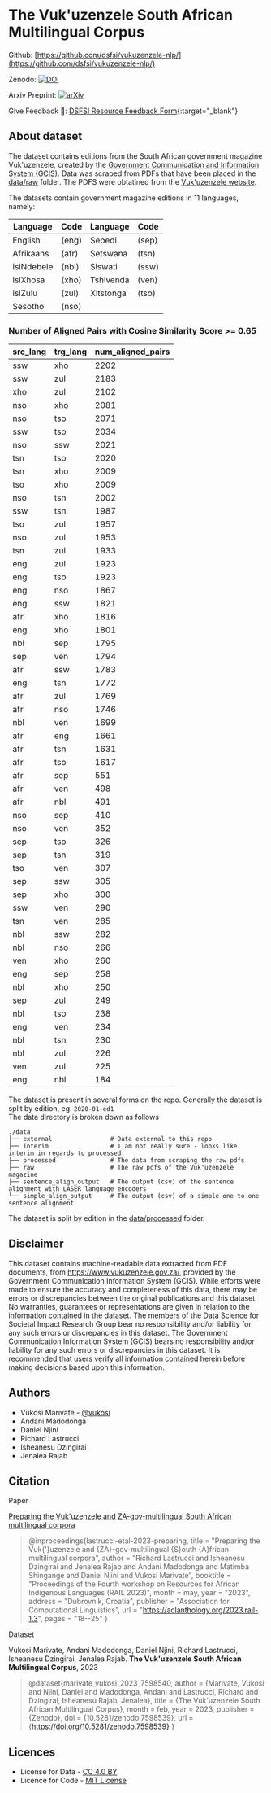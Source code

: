 # The Vuk'uzenzele South African Multilingual Corpus

Github: [https://github.com/dsfsi/vukuzenzele-nlp/](https://github.com/dsfsi/vukuzenzele-nlp/)

Zenodo: [![DOI](https://zenodo.org/badge/DOI/10.5281/zenodo.7598539.svg)](https://doi.org/10.5281/zenodo.7598539)

Arxiv Preprint: [![arXiv](https://img.shields.io/badge/arXiv-2303.03750-b31b1b.svg)](https://arxiv.org/abs/2303.03750)

Give Feedback 📑: [DSFSI Resource Feedback Form](https://docs.google.com/forms/d/e/1FAIpQLSf7S36dyAUPx2egmXbFpnTBuzoRulhL5Elu-N1eoMhaO7v10w/formResponse){:target="_blank"}

## About dataset
The dataset contains editions from the South African government magazine Vuk'uzenzele, created by the [Government Communication and Information System (GCIS)](https://www.gcis.gov.za/). Data was scraped from PDFs that have been placed in the [data/raw](data/raw/) folder.
The PDFS were obtatined from the [Vuk'uzenzele website](https://www.vukuzenzele.gov.za/).

The datasets contain government magazine editions in 11 languages, namely:

|  Language  | Code |  Language  | Code |
|------------|-------|------------|-------|
| English    | (eng) | Sepedi     | (sep) |
| Afrikaans  | (afr) | Setswana   | (tsn) |
| isiNdebele | (nbl) | Siswati    | (ssw) |
| isiXhosa   | (xho) | Tshivenda  | (ven) |
| isiZulu    | (zul) | Xitstonga  | (tso) |
| Sesotho    | (nso) |

### Number of Aligned Pairs with Cosine Similarity Score >= 0.65
|src_lang| 	trg_lang| 	num_aligned_pairs| 
|--------|---------|-----------|
|ssw|      	xho|      	2202|
|ssw|      	zul|      	2183|
|xho|      	zul|      	2102|
|nso|      	xho|      	2081|
|nso|      	tso|      	2071|
|ssw|      	tso|      	2034|
|nso|      	ssw|      	2021|
|tsn|      	tso|      	2020|
|tsn|      	xho|      	2009|
|tso|      	xho|      	2009|
|nso|      	tsn|      	2002|
|ssw|      	tsn|      	1987|
|tso|      	zul|      	1957|
|nso|      	zul|      	1953|
|tsn|      	zul|      	1933|
|eng|      	zul|      	1923|
|eng|      	tso|      	1923|
|eng|      	nso|      	1867|
|eng|      	ssw|      	1821|
|afr|      	xho|      	1816|
|eng|      	xho|      	1801|
|nbl|      	sep|      	1795|
|sep|      	ven|      	1794|
|afr|      	ssw|      	1783|
|eng|      	tsn|      	1772|
|afr|      	zul|      	1769|
|afr|      	nso|      	1746|
|nbl|      	ven|      	1699|
|afr|      	eng|      	1661|
|afr|      	tsn|      	1631|
|afr|      	tso|      	1617|
|afr|      	sep|      	551|
|afr|      	ven|      	498|
|afr|      	nbl|      	491|
|nso|      	sep|      	410|
|nso|      	ven|      	352|
|sep|      	tso|      	326|
|sep|      	tsn|      	319|
|tso|      	ven|      	307|
|sep|      	ssw|      	305|
|sep|      	xho|      	300|
|ssw|      	ven|      	290|
|tsn|      	ven|      	285|
|nbl|      	ssw|      	282|
|nbl|      	nso|      	266|
|ven|      	xho|      	260|
|eng|      	sep|      	258|
|nbl|      	xho|      	250|
|sep|      	zul|      	249|
|nbl|      	tso|      	238|
|eng|      	ven|      	234|
|nbl|      	tsn|      	230|
|nbl|      	zul|      	226|
|ven|      	zul|      	225|
|eng|      	nbl|      	184|



The dataset is present in several forms on the repo. 
Generally the dataset is split by edition, eg. `2020-01-ed1`  
The data directory is broken down as follows
```
./data
├── external                # Data external to this repo
├── interim                 # I am not really sure - looks like interim in regards to processed.
├── processed               # The data from scraping the raw pdfs
├── raw                     # The raw pdfs of the Vuk'uzenzele magazine
├── sentence_align_output   # The output (csv) of the sentence alignment with LASER language encoders
└── simple_align_output     # The output (csv) of a simple one to one sentence alignment
```
The dataset is split by edition in the [data/processed](data/processed/) folder.

Disclaimer
-------
This dataset contains machine-readable data extracted from PDF documents, from https://www.vukuzenzele.gov.za/, provided by the Government Communication Information System (GCIS). While efforts were made to ensure the accuracy and completeness of this data, there may be errors or discrepancies between the original publications and this dataset. No warranties, guarantees or representations are given in relation to the information contained in the dataset. The members of the Data Science for Societal Impact Research Group bear no responsibility and/or liability for any such errors or discrepancies in this dataset. The Government Communication Information System (GCIS) bears no responsibility and/or liability for any such errors or discrepancies in this dataset. It is recommended that users verify all information contained herein before making decisions based upon this information.

Authors
-------
- Vukosi Marivate - [@vukosi](https://twitter.com/vukosi)
- Andani Madodonga
- Daniel Njini
- Richard Lastrucci
- Isheanesu Dzingirai
- Jenalea Rajab

Citation
--------
Paper

[Preparing the Vuk'uzenzele and ZA-gov-multilingual South African  multilingual corpora](https://arxiv.org/pdf/2303.03750)

> @inproceedings{lastrucci-etal-2023-preparing,
    title = "Preparing the Vuk{'}uzenzele and {ZA}-gov-multilingual {S}outh {A}frican multilingual corpora",
    author = "Richard Lastrucci and Isheanesu Dzingirai and Jenalea Rajab and Andani Madodonga and Matimba Shingange and Daniel Njini and Vukosi Marivate",
    booktitle = "Proceedings of the Fourth workshop on Resources for African Indigenous Languages (RAIL 2023)",
    month = may,
    year = "2023",
    address = "Dubrovnik, Croatia",
    publisher = "Association for Computational Linguistics",
    url = "https://aclanthology.org/2023.rail-1.3",
    pages = "18--25"
}

Dataset

Vukosi Marivate, Andani Madodonga, Daniel Njini, Richard Lastrucci, Isheanesu Dzingirai, Jenalea Rajab. **The Vuk'uzenzele South African Multilingual Corpus**, 2023

> @dataset{marivate_vukosi_2023_7598540,
  author       = {Marivate, Vukosi and
                  Njini, Daniel and
                  Madodonga, Andani and
                  Lastrucci, Richard and
                  Dzingirai, Isheanesu
                  Rajab, Jenalea},
  title        = {The Vuk'uzenzele South African Multilingual Corpus},
  month        = feb,
  year         = 2023,
  publisher    = {Zenodo},
  doi          = {10.5281/zenodo.7598539},
  url          = {https://doi.org/10.5281/zenodo.7598539}
}

Licences
-------
* License for Data - [CC 4.0 BY](LICENSE.data.md)
* Licence for Code - [MIT License](LICENSE.md)
